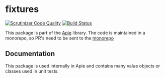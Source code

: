 # fixtures

[![Scrutinizer Code Quality](https://scrutinizer-ci.com/g/apie-lib/fixtures/badges/quality-score.png?b=main)](https://scrutinizer-ci.com/g/apie-lib/fixtures/?branch=main)
[![Build Status](https://scrutinizer-ci.com/g/apie-lib/fixtures/badges/build.png?b=main)](https://scrutinizer-ci.com/g/apie-lib/fixtures/build-status/main)

This package is part of the [Apie](https://github.com/apie-lib) library.
The code is maintained in a monorepo, so PR's need to be sent to the [monorepo](https://github.com/apie-lib/apie-lib-monorepo/pulls)

## Documentation
This package is used internally in Apie and contains many value objects or classes used in unit tests.
